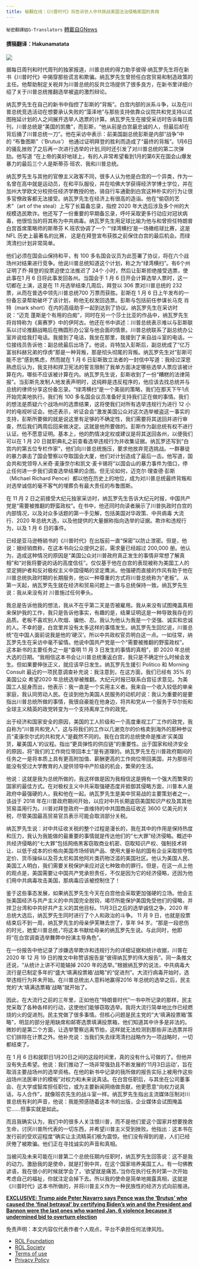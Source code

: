 ```yaml
---
title: 秘翻在线：《川普时代》将告诉世人中共挑战美国法治侵略美国的真相
---
```

`秘密翻譯組G-Translators` [轉載自GNews](https://gnews.org/zh-hans/1638481/)

#### 撰稿翻译：Hakunamatata

![](https://assets.gnews.org/wp-content/uploads/2021/11/Snipaste_2021-11-04_20-09-35.png)

据每日周刊和时代周刊的独家报道，川普总统的得力助手彼得·纳瓦罗先生将在新书《川普时代》中揭穿那些谎言和欺骗。纳瓦罗先生曾担任白宫贸易和制造政策的主任。他帮助制定关税并为川普总统的反共立场提供了很多良方，在新书里详细介绍了关于川普总统推翻选举被盗的激烈辩论。

纳瓦罗先生在自己的新书中指控了彭斯的“背叛”。白宫内部的派系斗争，以及在川普总统竞选活动在想要承认失败的“藻泽地”与那些支持依靠众议院共和党支持以试图拖延计划的人之间展开选举人选票的计算。纳瓦罗先生在接受采访时告诉每日周刊，川普总统是“美国的凯撒”，而彭斯，“他从前是白宫最忠诚的人，但最后却在背后捅了川普总统一刀”。他在采访中表示：前美国副总统彭斯是内部“战争”中的 “布鲁图斯”（’Brutus’） 他通过证明拜登的胜利而造成了“最终的背叛”。1月6日的骚乱挫败了之后再一次进行选举的计划,同时还引发了对川普总统的第二次弹劾。他写道 “在上帝的美好地球上，有的人非常希望看到1月的第6天在国会山爆发暴力的最后三个人是斯蒂芬·班农、我和川普总统。

纳瓦罗先生与其他的官僚主义政客不同，很多人认为他是白宫的一个异类，作为一名曾在高中就是运动员，在和平队服役，并在哈佛大学获得经济学博士学位，并在加州大学欧文分校担任经济学教授的他，骑自行车通勤到白宫这种朴实的行为让很多官僚政客都无法接受。纳瓦罗先生在经济上有很高的造诣。他在“偷窃的艺术”（art of the steal）上写了长篇备忘录，指控 2020 年大选后涉及多个州的大规模选民欺诈。他还写了一份重要的早期备忘录，呼吁采取更多行动应对冠状病毒，他很恰当的将其称为中共病毒。纳瓦罗先生用足球比喻为他与和曾担任特朗普白宫首席策略师的斯蒂芬 K.班农协调了一个 “‘绿湾横扫’是一场橄榄球比赛，这是 NFL 历史上最著名的比赛， 这是在拜登宣布获胜之前保住白宫的最后机会。而绿湾清扫计划非常简单。

他们必须在国会山保持和平，有 100 多名国会议员为此签署了协议，将在六个战场州对结果进行竞争。他说川普总统知道这个计划，称之为“绿湾横扫”。有6个州证明了乔·拜登的投票迫使立法推迟了 24个 小时，然后让彭斯拒绝接受选票，使此事在1 月 6 日将此事发回各州。当国会于 1 月 6 日开会计算选举人票时，这一切都在上演，这是在 11 月选举结束几周后，拜登以 306 票对川普总统的 232 票，从而在普选中领先川普总统700 万票而获胜。彭斯在 1 月 6 日上午发布的一份备忘录帮助破坏了该计划，称他无权发回选票。彭斯与包括前任参谋长马克 肖特（mark short）在内的高级助手一起到达到了协议。纳瓦罗先生在采访时说：“迈克 蓬斯是个有用的白痴”，同时在另一个莎士比亚的作品中，纳瓦罗先生将肖特称为《奥赛罗》中的伊阿古。他还在书中讲述：川普总统表示难以与彭斯联系以讨论推翻战略后在椭圆形办公室与他会面的情景。川普总统联系了副总统办公室并说给我打电话。我接到了电话，我坐在那里，我接到了来自战斗室的电话。一位接线员告诉他：副总统最后出场了。他说，肖特加入彭斯后，副总统成了“亿万富翁科赫兄弟的俘虏”那是一种背叛，那是彻头彻尾的背叛。纳瓦罗先生对“彭斯可能不忠”感到焦虑，然而就在 1 月 6 日彭斯致立法者的一封信中写道：我经过深思熟虑后认为，我支持和捍卫宪法的誓言限制了我单方面决定哪些选举人票应该被计算在内，哪些不应该被计算在内。纳瓦罗先生说，彭斯收到了一份“糟糕的法律简报”。当彭斯先发制人地发表声明时，这纯粹是违反程序的，他应该去找总统并与总统的律师分享这份备忘录。“绿湾横扫“是一个美丽的策略，我们在那天下午1点开始完美地执行。我们有 100 多名国会议员准备好支持我们正在做的事情。我们的想法是质疑六个战场州的选票结果，这将使我们对所有选举违规行为进行 12 小时的电视听证会。他还表示，听证会会“激发美国公众对这次选举被盗这一事实的支持，彭斯所要做的就是说这里有足够的不确定性，我们需要将其送回并进行审查，然后我们两周后回来做决定。这就是他所要做的。彭斯作为副总统有权不进行认证。他不愿意证明。基本上，他的酌情决定权或建议是将其送回各州，以便我们可以在 1 月 20 日就职典礼之前查看选举违规行为并收集证据。纳瓦罗还写到“白宫内的第五位专栏作家”，他们向川普总统施压，要求他放弃竞选挑战。一群暴徒的暴力袭击了国会警察以夺取国会大厦，他们对计划造成了最后一击。他写道，国会共和党领导人米奇·麦康奈尔和凯文·麦卡锡将“以国会山的暴力事件为借口，停止任何进一步我们调查选举结果的企图。但无论如何，迈克尔·理查德·彭斯（Michael Richard Pence）都以他在历史上的地位，成为对川普总统最终背叛和对选举诚信的毫不客气的埋葬负有最大责任的布鲁图斯。

在 11 月 2 日之前接受大纪元独家采访时，纳瓦罗先生告诉大纪元时报，中国共产党是“需要被推翻的野蛮政权”。在书中，他还同时向读者展示了川普执政时白宫的内部情况，以及对众多话题的第一手见解，包括美国对华政策、中共病毒 大流行、2020 年总统大选，以及他提供的大量据称指向选举的证据。欺诈和违规行为，以及 1 月 6 日的事件。

已经是亚马逊畅销书的《川普时代》在出版前一直“保密”以防止泄密。但是，他说：据经销商称，在这本书向公众提供之前，需求量已经超过 200,000 册。他认为，造成这种情况的原因是“美国公众对川普政府真正发生的事情非常想了解真相”和“对我将要说的话的高度信任”。仅仅基于他在白宫的表现被称为美国工人的坚定拥护者和反对极权主义中国侵略的坚定鹰派。他强硬而直接的作风有助于他在川普总统执政时期的长期服务，他以一种尊重的方式将川普总统称为“老板”。 从第一天起，纳瓦罗先生就在经济和贸易问题上一直与总统保持一致。纳瓦罗先生说：我从来没有对 川普施过任何拳头。

我总是告诉他我的想法，我从不在乎第二天是否被雇用。我从来没有试图掩盖真相来保护我的工作，我只是告诉他事实，有趣的是，结果证明这是一种导致我存在的品质。老板不喜欢别人吹烟、骗他、忍。我认为他认为我是一个坚强、诚实和忠诚的人。不幸的是，白宫里并没有太多这样的事情发生。纳瓦罗先生回忆说，川普总统“在中国人面前说我是他的‘硬汉’。所以中共政权官员明白这一点。一如往常，纳瓦罗先生在采访中毫不留情。他说中国共产党是一个“需要被推翻的野蛮政权”。 这本新书的主要任务之一是“查明 11 月 3 日发生的事情的真相”，即 2020 年总统大选的日期。“我相信这本书会让川普总统重返白宫，我只是不确定什么时候会发生。但如果要伸张正义，就应该早日发生。纳瓦罗先生援引 Politico 和 Morning Consult 最近的一项民意调查补充说：我注意到，在这方面，我们已经有 35% 的美国公众 希望2020 年总统选举被推翻。大纪元时报已联系白宫征求意见。为美国工人挺身而出，他表示：我一直是一个实用主义者。我来自一个收入较低的单亲家庭，我认同劳动人民。在谈到他为美国人民服务的动机时说：我认为重要的是要指出川普总统所做的事情，我很自豪能在他身边，将共和党从一个服务于华尔街和全球主义精英的政党转变为一个支持离岸工作的政党。

出于经济和国家安全的原因，美国的工人阶级和一个高度重视工厂工作的政党，我自称为“川普共和党人”，这与将我们的工作以几谢克尔的价格卖到海外的那种参议员“麦康奈尔式的共和党人”是截然不同的。我在白宫的总统使命是推进‘买美国货，雇美国人’的议程。指出“更具弹性的供应链”的重要性。出于国家和经济安全的原因，将“我们的工作岗位带回本土”是有道理的。纳瓦罗先生在川普政府期间的任务之一是将本质上具有更高附加值、薪酬更高的工作岗位带回美国，并为那些可能没有受过大学教育的人提供领导中产阶级的机会，繁荣的生活。

他说：这就是我为总统所做的，我这样做是因为我相信这是拥有一个强大而繁荣的国家的最佳方式。在对极权主义中共采取强硬态度并抵御其侵略方面，川普本人是政府中最强硬的人，我和他在一起。纳瓦罗先生是美中贸易战的主要策划者之一，该战于 2018 年在川普政府期间开始，以应对中共长期盗窃美国知识产权及其其他贸易滥用行为。川普对拜登政府一直维持的中共国商品征收近 3600 亿美元的关税，尽管美国最高贸易官员表示可能会取消部分关税。

纳瓦罗先生说：对中共征收关税的整个过程是漫长的，我在其中的作用是保持热度和压力，我认为我能做的最重要的事情就是传达他们的“七大罪”经济侵略。概述中共经济侵略的“七大罪”包括网络黑客窃取商业机密、窃取知识产权、强制技术转让、以低于成本的价格向美国市场倾销产品、使用大量补贴的国有企业采取掠夺性定价、货币操纵以及芬太尼和其他阿片类药物泛滥的美国社区。他认为美国人民、美国工人明白，我们需要关税保护来应对这七种致命的罪行。但是，在这一点上他的观点是，美国需要让中国共产党承担责任，不仅是因为它的经济侵略，还因为他们用中共病毒攻击美国，那病毒应该被控制住了！

鉴于这些事态发展，如果纳瓦罗先生今天在白宫他会采取更加强硬的立场。他会主张美国经济与共产主义的中共国完全脱钩，竭尽所能保护美国免受他们的侵略，并捍卫台湾和中共好共产主义的其他目标。11月3日之后的选举诚信之争，2020 年总统大选后，纳瓦罗先生同时进行了个人和政治的斗争。 11 月 9 日，也就是投票结束后不到一周，纳瓦罗先生的母亲伊芙琳去世了，享年 94 岁。“那是一段悲伤的时光，她爱川普总统，”将这本书献给母亲的纳瓦罗先生说。与此同时，他即将“在白宫调查选举舞弊中扮演主导角色”。

在一份报告中他记录了涉嫌选举欺诈和违规行为的详细证据和统计收据，川普在 2020 年 12 月 19 日的推文中称赞该报告是“彼得纳瓦罗的伟大报告”。同一条推文还说，“从统计上讲不可能输掉 2020 年的选举。”根据纳瓦罗的说法，中共病毒大流行是已制定多年的“盛大‘填满投票箱’战略”的“促进剂”。大流行病毒开始时，选举违规行为并未开始。在川普总统出人意料地赢得2016 年总统的选举之后，民主党的‘大‘填满选票箱’战略”就开始了。

因此，在大流行之前的三年里，正如他在“特朗普时代”一书中所记录的那样，民主党采取了各种各样的行动，这使他们能够窃取选举。我将大流行简单地比作已经燃烧的火的促进剂。民主党做了很多事情。但核心问题是民主党的“大‘填满投票箱’策略”，明显的部分是用缺席和邮寄选票填满投票箱，他们知道其中许多是非法的。微妙的是第二个方面，让选举警察远离节拍，这样就无法检测到那些非法选票并将它们排除在计票之外。他补充说：当我们失去绿湾清扫战略作为一项战略时，一切都结束了。

在 1 月 6 日和就职日1月20日之间的这段时间里，真的没有什么可做的了。但他并没有失去希望。他说：我们推动了一场非常强劲且不断发展的‘11月3日运动’，旨在取消主要战场州的选举资格。在他的新书中记录的我所做的报告实际上被用作这些战场州法医审计的模板”对权力和未来说真话。在白宫任职后，与其坐在公司董事会、在大学或智库担任职位，或为主要新闻网络做贡献，他更愿意“向权力说真话，与人合作”，就像班农先生的战斗室一样。纳瓦罗先生指出主流媒体压制对川普总统有利的声音，他说：我能预感随着这本书的出版，企业媒体会试图掩盖它……但事实就是如此。

而且我确实认为，我们中的很多人关注恨川普，而不是他们爱这个国家并想要挽救生命，讨厌川普所代表的一切东西，并希望川普主义受到挫败。他指出：这本书在发行前的受欢迎程度“确实让主流精英们极为震惊。他们没有得到的是，人们已经厌倦了被欺骗。他们正在寻找诚实的声音和真相。

当被问及未来可能在川普第二个总统任期内任职时，纳瓦罗先生回答说：这不是我的动力。激励我的是使命，就是打倒中共，在这个国家培养美国工人。有一句佛教谚语，我在很小的时候就学会了，‘欲望就是痛苦。’当你在执行任务时第一次开始考虑自己的福祉，你就注定会掉下去。所以我的使命是简单地揭露真相，这就是《川普时代》这本书所做的，并将川普主义作为一种民族性的经济方式向前推进。

[**EXCLUSIVE: Trump aide Peter Navarro says Pence was the ‘Brutus’ who caused the ‘final betrayal’ by certifying Biden’s win and the President and Bannon were the last ones who wanted Jan. 6 violence because it undermined bid to overturn election**](https://www.dailymail.co.uk/news/article-10153513/Pence-Brutus-caused-final-betrayal-Caesar-Trump-Peter-Navarro-writes.html)

 

免责声明：本文内容仅代表作者个人观点，平台不承担任何法律风险。

- [ROL Foundation](https://rolfoundation.org/)
- [ROL Society](https://rolsociety.org/)
- [Terms of use](https://gnews.org/terms-of-use-3/)
- [Privacy Policy](https://gnews.org/privacy-policy/)
